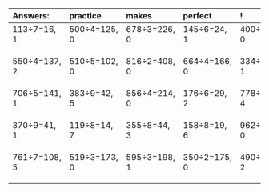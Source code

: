 | Answers: | practice | makes | perfect | ! |
| :--- | :--- | :--- | :--- | :--- |
| 113÷7=16, 1 | 500÷4=125, 0 | 678÷3=226, 0 | 145÷6=24, 1 | 400÷2=200, 0 | 
|   |   |   |   |   | 
|   |   |   |   |   | 
|   |   |   |   |   | 
| 550÷4=137, 2 | 510÷5=102, 0 | 816÷2=408, 0 | 664÷4=166, 0 | 334÷9=37, 1 | 
|   |   |   |   |   | 
|   |   |   |   |   | 
|   |   |   |   |   | 
| 706÷5=141, 1 | 383÷9=42, 5 | 856÷4=214, 0 | 176÷6=29, 2 | 778÷9=86, 4 | 
|   |   |   |   |   | 
|   |   |   |   |   | 
|   |   |   |   |   | 
| 370÷9=41, 1 | 119÷8=14, 7 | 355÷8=44, 3 | 158÷8=19, 6 | 962÷2=481, 0 | 
|   |   |   |   |   | 
|   |   |   |   |   | 
|   |   |   |   |   | 
| 761÷7=108, 5 | 519÷3=173, 0 | 595÷3=198, 1 | 350÷2=175, 0 | 490÷8=61, 2 | 
|   |   |   |   |   | 
|   |   |   |   |   | 
|   |   |   |   |   | 
